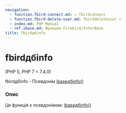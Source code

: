 ```yaml
---
navigation:
  - function.fbird-connect.md: « fbirdconnect
  - function.fbird-delete-user.md: fbirddeleteuser »
  - index.md: PHP Manual
  - ref.ibase.md: Функции Firebird/InterBase
title: fbirdдбinfo
---
```

# fbirdдбinfo

(PHP 5, PHP 7 < 7.4.0)

fbirdдбinfo - Псевдонім [ibaseдбinfo()](function.ibase-db-info.md)

### Опис

Ця функція є псевдонімом: [ibaseдбinfo()](function.ibase-db-info.md)
